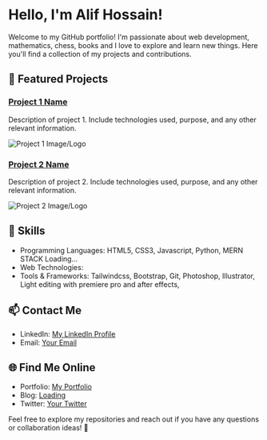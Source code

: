 # Hello, I'm Alif Hossain!

Welcome to my GitHub portfolio! I'm passionate about web development, mathematics, chess, books and I love to explore and learn new things. Here you'll find a collection of my projects and contributions.

## 🚀 Featured Projects

### [Project 1 Name](link-to-project-1)

Description of project 1. Include technologies used, purpose, and any other relevant information.

![Project 1 Image/Logo](link-to-image-1)

### [Project 2 Name](link-to-project-2)

Description of project 2. Include technologies used, purpose, and any other relevant information.

![Project 2 Image/Logo](link-to-image-2)

## 🔧 Skills

- Programming Languages: HTML5, CSS3, Javascript, Python, MERN STACK Loading...
- Web Technologies:
- Tools & Frameworks: Tailwindcss, Bootstrap, Git, Photoshop, Illustrator, Light editing with premiere pro and after effects,

## 📫 Contact Me

- LinkedIn: [My LinkedIn Profile](https://www.linkedin.com/in/alifhossainbits/)
- Email: [Your Email](mailto:alifhossainbits@gmail.com)

## 🌐 Find Me Online

- Portfolio: [My Portfolio](https://alifhossainbits.github.io/)
- Blog: [Loading](https://your-blog.com)
- Twitter: [Your Twitter](https://twitter.com/alifhossainbits)

Feel free to explore my repositories and reach out if you have any questions or collaboration ideas! 🤝
